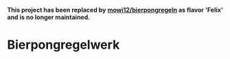 **This project has been replaced by [mowi12/bierpongregeln](https://github.com/mowi12/bierpongregeln) as flavor 'Felix' and is no longer maintained.**

# Bierpongregelwerk
